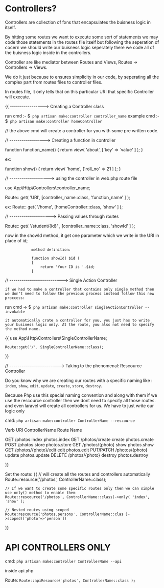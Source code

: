 #                               Controllers? 
Controllers are collection of fxns that encapsulates the buisness logic in itself.

By hitting some routes we want to execute some sort of statements we may code those statements in the routes file itself but following the seperation of cocern we should write our buisness logic seperately there we code all of the  buisness logic inside in the controllers.

Controller are like mediator between Routes and Views, Routes -> Controllers -> Views.

We do it just because to ensures simplicity in our code, by seperating all the complex part from routes files to controller files.

In routes file, it only tells that on this particular URI that specific Controller will execute.

{{
-----------------> Creating a Controller class

run cmd      :-       $` php artisan make:controller controller_name`
example cmd  :-       $` php artisan make:controller homeController`    

// the above cmd will create a controller for you with some pre written code.



// ------------------> Creating a function in controller

function function_name()
{
    return view( 'about', ['key' => 'value' ] );
}

ex: 

function show()
{
    return view( 'home', ['roll_no' => 21 ] );
}



// --------------------> using the controller in web.php route file



use App\Http\Controllers\controller_name;

Route:: get( 'URI', [controller_name::class, 'function_name' ] );

ex: 
Route:: get( '/home', [homeController::class, 'show' ] );





// ---------------------> Passing values through routes

Route:: get( '/student/{id}' , [controller_name::class, 'showId' ] );

now in the showId method, it get one parameter which we write in the URI in place of id;

                method definition:

                function showId( $id )
                {
                    return 'Your ID is '.$id;
                }




// ---------------------------> Single Action Controller

`if we had to make a controller that contains only single method then we don't need to follow the previous process instead follow this new proccess:`

run cmd  ->         $` php artisan make:controller singleActionController --invokable`

`it automatically crate a controller for you, you just has to write your business logic only.
At the route, you also not need to specify the method name.`

{{
    use App\Http\Controllers\SingleControllerName;
    
    Route::get('/', SingleControllerName::class); 
}}






// -------------------------> Taking to the phenomenal: Rescource Controller

Do you know why we are creating our routes with a specific naming like : `index`, `show`, `edit`, `update`, `create`, `store`, `destroy`.

Because Php use this special naming convention and along with them if we use the rescource controller then we dont need to specify all those routes. and even laravel will create all controllers for us. We have to just write our logic only

cmd: `php artisan make:controller ControllerName --rescource`


Verb 	    URI 	                   ControllerName	    Route Name

GET	        /photos	                    index	            photos.index
GET	        /photos/create	            create	            photos.create
POST	    /photos	                    store	            photos.store
GET	        /photos/{photo}	            show	            photos.show
GET	        /photos/{photo}/edit	    edit	            photos.edit
PUT/PATCH	/photos/{photo}	            update	            photos.update
DELETE	    /photos/{photo}	            destroy	            photos.destroy

}}



Set the route: 
{{
    // will create all the routes and controllers automatically
    Route::resource('/photos', ControllerName::class);

    // If we want to create some specific routes only then we can simple use only() method to enable them
    Route::rescource('/photos', ControllerName::class)->only( 'index', 'show' );

    // Nested routes using scoped
    Route:rescource('photos.persons', ControllerName::clas )->scoped(['photo'=>'person']) 

    
}}





#  API CONTROLLERS ONLY

cmd: `php artisan make:controller ControllerName --api`

inside api.php

Route: `Route::apiResource('photos', ControllerName::class );`
